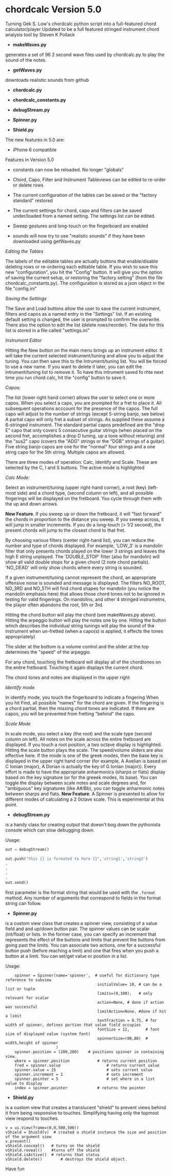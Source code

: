 chordcalc Version 5.0
=================

Turning  Gek S. Low's chordcalc python script into a full-featured chord calculator/player 
Updated to be a full featured stringed instrument chord analysis tool by Steven K Pollack




- **makeWaves.py**

generates a set of 96 2 second wave files  used by chordcalc.py to play the sound of the notes.

- **getWaves.py**

downloads realistic sounds from github

- **chordcalc.py**

- **chordcalc_constants.py**

- **debugStream.py**

- **Spinner.py**

- **Shield.py**

The new features in 5.0 are:

- iPhone 6 compatible

Features in Version 5.0
	
- constants can now be reloaded. No longer "globals"

- Chord, Capo, Filter and Instrument Tableviews can be edited to re-order or delete rows

- The current configuration of the tables can be saved or the "factory standard" restored

- The current settings for chord, capo and filters can be saved under/loaded from a named setting.  The settings list can be edited.

- Sweep gestures and long-touch on the fingerboard are enabled

- sounds will now try to use "realistic sounds" if they have been downloaded using getWaves.py

*Editing the Tables*

The labels of the editable tables are actually buttons that enable/disable deleting rows or re-ordering each editable table.  If you wish to save this new "configuration", you hit the "Config" button.  It will give you the option of saving the current setup, or restoring the "factory setting"  (from the file chordcalc_constants.py).  The configuration is stored as a json object in the file "config.ini"

*Saving the Settings*

The Save and Load buttons allow the user to save the current instrument, filters and capos as a named entry in the "Settings" list.  If an existing default setting is changed, the user is prompted to confirm the overwrite.  There also the option to edit the list (delete rows/reorder). The data for this list is stored in a file called "settings.ini"

*Instrument Editor*

Hitting the New button on the main menu brings up an instrument editor.  It will take the current selected instrument/tuning and allow you to adjust the tuning.  You can then save this to the Intrument/tuning list.  You will be forced to use a new name.  If you want to delete it later, you can edit the intrument/tuning list to remove it.  To have this intrument saved fo rhte next time you run chord calc, hit the "config" button to save it.  


*Capos:*

The list (lower right hand corner) allows the user to select one or more capos. When you select a capo, you are prompted for a fret to place it.  All subsequent operations acccount for the presence of the capos.  The full capo will adjust to the number of strings (except 5-string banjo, see below)  A partial capo will only fret a subset of strings.  As supplied these assume a 6-stringed instrument.  The standard partial capos predefined are the "drop E" capo that only covers 5 consecutive guitar strings (when placed on the second fret, accomplishes a drop D tuning, up a tone without retuning) and the "sus2" capo (covers the "ADG" strings or the "DGB" strings of a guitar).  Five string banjo capos are one for the "normal" four strings and a one strng capo for the 5th string.  Multiple capos are allowed.  

There are three modes of operation: Calc, Identify and Scale.  These are selected by the C, I and S buttons.  The active mode is highlighted

*Calc Mode:*

Select an instrument/tuning (upper right-hand corner), a root (key) (left-most side) and a chord type, (second column on left), and all possible fingerings will be displayed on the fretboard.  You cycle through them with the up and down arrows.  

**New Feature**.  If you sweep up or down the fretboard, it will "fast forward" the chords in proportion to the distance you sweep.  If you sweep across, it will jump in smaller increments.  If you do a long-touch (> 1/2 second), the present chords will jump to the closest chord to that fret. 

By choosing various filters (center right-hand list), you can  reduce the number and type of chords displayed. For example, 'LOW_3' is a mandolin filter that only presents chords played on the lower 3 strings and leaves the high E string unplayed.  The 'DOUBLE_STOP' filter (also for mandolin) will show all valid double stops for a given chord (2 note chord partials). 'NO_DEAD' will only show chords where every string is sounded.  

If a given instrument/tuning cannot represent the chord,  an appropriate offensive noise is sounded and message is displayed.  The filters NO_ROOT, NO_3RD and NO_5TH will find chord shapes for 
mandolin (you notice the mandolin emphasis here) that allows those chord tones not to be 
ignored in testing for valid fingerings.  On mandolins, and other 4 stringed instrumetns, the player often abandons the root, 5th or 3rd.

Hitting the chord button will play the chord (see makeWaves.py above).  Hitting the arpeggio button will play the notes one by one. Hitting the button which describes the individual string tunings will play the sound of the instrument when un-fretted (when a capo(s) is applied, it effects the tones appropriately)

The slider at the bottom is a volume control and the slider at the top determines the "speed" of the arpeggio.

For any chord, touching the fretboard will display all of the chordtones on the entire fretboard.  Touching it again displays the current chord.

The chord tones and notes are displayed in the upper right 

*Identify mode*

In identify mode, you touch the fingerboard to indicate a fingering  When you hit Find, all possible "names" for the chord are given.  If the fingering is a chord partial, then the missing chord tones are indicated.  If there are capos, you will be prevented from fretting "behind" the capo.

*Scale Mode*

In scale mode, you select a key (the root) and the scale type (second column on left).  All notes on the scale across the entire fretboard are displayed.  If you touch a root position, a two octave display is highlighted.  Hitting the scale button plays the scale.  The speed/volume sliders are also effective here.  If the mode is one of the greek modes, then the base key is displayed in the upper right hand corner (for example, A Aoelian is based on C Ionian (major), A Dorian is actually the key of G Ionian (major)). Every effort is made to have the appropriate anharmonics (sharps or flats) display based on the  key signature (or for the greeek modes, its base).  You can toggle the display between scale notes and scale degrees and, for "ambiguous" key signatures (like A#/Bb), you can toggle anharmonic notes between sharps and flats.  **New Feature**.  A Spinner is presented to allow for different modes of calculating a 2 0ctave scale.  This is experimental at this point.  


- **debugStream.py** 

is a handy class for creating output that doesn't bog down the pythonista console which can slow debugging down.  

Usage:

```python
out = debugStream()

out.push("this {} is formated to here {}",'string1','string2')
.
.
.
.
out.send()
```

first parameter is the format string that would be used with the `.format` method.  Any number of arguments that correspond to fields in the format string can follow.

- **Spinner.py**

is a custom view class that creates a spinner view, consisting of a value field and and up/down button pair.  The spinner values can be scalar (int/float) or lists.  In the former case, you can specify an increment that represents the effect of the buttons and limits that prevent the buttons from going past the limits.  You can associate two actions, one for a successful button push (before reaching a limit) and one that fires when you push a button at a limit.  You can set/get value or position in a  list.

Usage:
	
```
	spinner = Spinner(name='spinner',  # useful for dictionary type reference to subview
										initialValue= 10, # can be a list or tuple
										limits=(0,100),   # only relevant for scalar 
										action=None, # done if action was successful
										limitAction=None, #done if hit a limit
										textFraction = 0.75, # for width of spinner, defines portion that value field occupies
										fontSize = 12,       # font size of displayed value (system font)
										spinnerSize=(80,80)  # width,height of spinner
	                  )
	spinner.position = (200,200)	# positions spinner in containing view. 
	where = spinner.position			# returns current position
	fred = spinner.value 					# returns current value
	spinner.value = 25 						# sets current value
	spinner.increment = 2					# sets increment
	spinner.pointer = 5						# set where in a list value to display
	index = spinner.pointer				# returns the pointer
```

- **Shield.py**

is a custom view that creates a translucent "shield" to prevent views behind it from being responsive to touches.  Simplifying having only the topmost view respond to touches.  

```
v = ui.View(frame=(0,0,500,500))
vShield = Shield(v)  # created a shield instance the size and position of the argument view
v.present()
vShield.conceal()   # turns on the shield
vShield.reveal()    #turns off the shield
vShield.isActive()  # returns that status
vShield.delete()		# destroys the shield object.
```

Have fun
